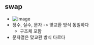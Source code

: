 ## swap
  * ![image](https://user-images.githubusercontent.com/98008421/166672228-32579d24-edbe-499a-a146-ac673abf8d1e.png)
  * 정수, 실수, 문자 -> 맞교환 방식 동일하다
    - 구조체 포함
  * 문자열은 맞교환 방식 다르다
